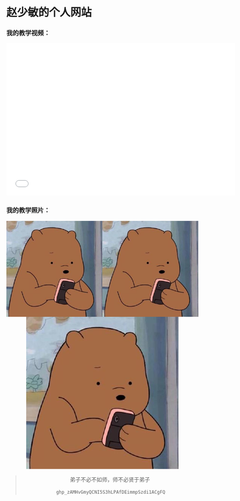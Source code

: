 # 赵少敏的个人网站

### 我的教学视频：

<iframe height="400" width="600" src="//player.bilibili.com/player.html?aid=625381177&bvid=BV1Xt4y127zw&cid=185089615&page=1" scrolling="no" border="0" frameborder="no" framespacing="0" allowfullscreen="true"> </iframe>

### 我的教学照片：

<center class="half">
<img src="image/bear.png" width = "50%" alt="***" align=left />
<img src="image/bear.png" width = "50%"  alt="***" align=right />
<center>

​    

![](image/bear.png)



> 弟子不必不如师，师不必贤于弟子
>
> ​      `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`

